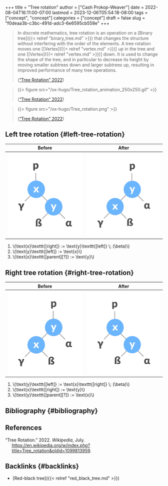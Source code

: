 +++
title = "Tree rotation"
author = ["Cash Prokop-Weaver"]
date = 2022-08-04T16:11:00-07:00
lastmod = 2023-12-06T05:54:18-08:00
tags = ["concept", "concept"]
categories = ["concept"]
draft = false
slug = "f0deaa3b-c3bc-491d-adc3-6e6595cb558e"
+++

> In discrete mathematics, tree rotation is an operation on a [Binary tree]({{< relref "binary_tree.md" >}}) that changes the structure without interfering with the order of the elements. A tree rotation moves one [[Vertex]({{< relref "vertex.md" >}})] up in the tree and one [[Vertex]({{< relref "vertex.md" >}})] down. It is used to change the shape of the tree, and in particular to decrease its height by moving smaller subtrees down and larger subtrees up, resulting in improved performance of many tree operations.
>
> (<a href="#citeproc_bib_item_1">“Tree Rotation” 2022</a>)

<!--quoteend-->

> {{< figure src="/ox-hugo/Tree_rotation_animation_250x250.gif" >}}
>
> (<a href="#citeproc_bib_item_1">“Tree Rotation” 2022</a>)

<!--quoteend-->

> {{< figure src="/ox-hugo/Tree_rotation.png" >}}
>
> (<a href="#citeproc_bib_item_1">“Tree Rotation” 2022</a>)


## Left tree rotation {#left-tree-rotation}

| Before                                          | After                                            |
|-------------------------------------------------|--------------------------------------------------|
| ![](/ox-hugo/tree-rotation-pre-left-rotate.png) | ![](/ox-hugo/tree-rotation-pre-right-rotate.png) |

1.  \\(\text{x}\texttt{[right]} := \text{y}\texttt{[left]} \\; (\beta)\\)
2.  \\(\text{y}\texttt{[left]} := \text{x}\\)
3.  \\(\text{x}\texttt{[parent][?]} := \text{y}\\)


## Right tree rotation {#right-tree-rotation}

| Before                                           | After                                           |
|--------------------------------------------------|-------------------------------------------------|
| ![](/ox-hugo/tree-rotation-pre-right-rotate.png) | ![](/ox-hugo/tree-rotation-pre-left-rotate.png) |

1.  \\(\text{y}\texttt{[left]} := \text{x}\texttt{[right]} \\; (\beta)\\)
2.  \\(\text{x}\texttt{[right]} := \text{y}\\)
3.  \\(\text{y}\texttt{[parent][?]} := \text{x}\\)


## Bibliography {#bibliography}

## References

<style>.csl-entry{text-indent: -1.5em; margin-left: 1.5em;}</style><div class="csl-bib-body">
  <div class="csl-entry"><a id="citeproc_bib_item_1"></a>“Tree Rotation.” 2022. <i>Wikipedia</i>, July. <a href="https://en.wikipedia.org/w/index.php?title=Tree_rotation&oldid=1099813959">https://en.wikipedia.org/w/index.php?title=Tree_rotation&#38;oldid=1099813959</a>.</div>
</div>


## Backlinks {#backlinks}

-   [Red-black tree]({{< relref "red_black_tree.md" >}})
